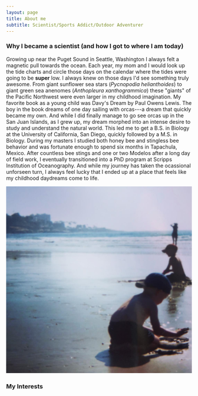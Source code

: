 ```yaml
---
layout: page
title: About me
subtitle: Scientist/Sports Addict/Outdoor Adventurer
---
```


### Why I became a scientist (and how I got to where I am today)

Growing up near the Puget Sound in Seattle, Washington I always felt a magnetic pull towards the ocean. Each year, my mom and I would look up the tide charts and circle those days on the calendar where the tides were going to be **super** low. I always knew on those days I'd see something truly awesome. From giant sunflower sea stars (*Pycnopodia helianthoides*) to giant green sea anenomes (*Anthopleura xanthogrammica*) these "giants" of the Pacific Northwest were even larger in my childhood imagination. My favorite book as a young child was Davy's Dream by Paul Owens Lewis. The boy in the book dreams of one day sailing with orcas---a dream that quickly became my own. And while I did finally manage to go see orcas up in the San Juan Islands, as I grew up, my dream morphed into an intense desire to study and understand the natural world. This led me to get a B.S. in Biology at the University of California, San Diego, quickly followed by a M.S. in Biology. During my masters I studied both honey bee and stingless bee behavior and was fortunate enough to spend six months in Tapachula, Mexico. After countless bee stings and one or two Modelos after a long day of field work, I eventually transitioned into a PhD program at Scripps Institution of Oceanography. And while my journey has taken the ocassional unforseen turn, I always feel lucky that I ended up at a place that feels like my childhood daydreams come to life. 

![My brother and I exploring the infauna of La Jolla Shores, I am sure I was thinking "Hmmm this seems like a fine place to do a PhD!"](img/baby_photo.png)

### My Interests


